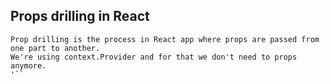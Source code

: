 ## Props drilling in React

```
Prop drilling is the process in React app where props are passed from one part to another.
We're using context.Provider and for that we don't need to props anymore.
'``
```
